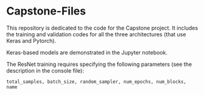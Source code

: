 # Capstone-Files

This repository is dedicated to the code for the Capstone project. 
It includes the training and validation codes for all the three architectures (that use Keras and Pytorch). 

Keras-based models are demonstrated in the Jupyter notebook.


The ResNet training requires specifying the following parameters (see the description in the console file): 

```
total_samples, batch_size, random_sampler, num_epochs, num_blocks, name
```

